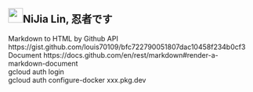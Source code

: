 <h2><img src='https://sprofile.line-scdn.net/0hKvToEWyOFFl5FgPUaxBqJglGFzNaZ01LXHRabxhFTDlNI1taBiVZaB5CSjtHJ1YJACJSN0xFHjp1BWM_Z0DobX4mSm5AIFEMXHhbuQ' width=30 height=30>NiJia Lin, 忍者です</h2>
Markdown to HTML by Github API https://gist.github.com/louis70109/bfc722790051807dac10458f234b0cf3<br />
Document https://docs.github.com/en/rest/markdown#render-a-markdown-document <br>
gcloud auth login<br>
gcloud auth configure-docker xxx.pkg.dev
